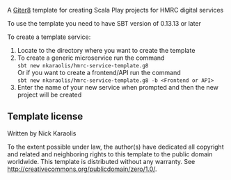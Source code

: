 A [Giter8][g8] template for creating Scala Play projects for HMRC digital services

To use the template you need to have SBT version of 0.13.13 or later

To create a template service:
1. Locate to the directory where you want to create the template
2. To create a generic microservice run the command <br>
`sbt new nkaraolis/hmrc-service-template.g8` <br>
Or if you want to create a frontend/API run the command <br>
`sbt new nkaraolis/hmrc-service-template.g8 -b <Frontend or API>`
3. Enter the name of your new service when prompted and then the new project will be created

Template license
----------------
Written by Nick Karaolis

To the extent possible under law, the author(s) have dedicated all copyright and related
and neighboring rights to this template to the public domain worldwide.
This template is distributed without any warranty. See <http://creativecommons.org/publicdomain/zero/1.0/>.

[g8]: http://www.foundweekends.org/giter8/
